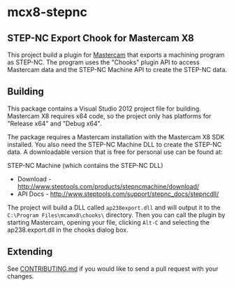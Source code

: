 mcx8-stepnc
=======

STEP-NC Export Chook for Mastercam X8
--

This project build a plugin for [Mastercam](http:://www.mastercam.com)
that exports a machining program as STEP-NC.  The program uses the
"Chooks" plugin API to access Mastercam data and the STEP-NC Machine
API to create the STEP-NC data.   

## Building

This package contains a Visual Studio 2012 project file for building.
Mastercam X8 requires x64 code, so the project only has platforms for
"Release x64" and "Debug x64".

The package requires a Mastercam installation with the Mastercam X8
SDK installed.  You also need the STEP-NC Machine DLL to create the
STEP-NC data.  A downloadable version that is free for personal use
can be found at:

STEP-NC Machine (which contains the STEP-NC DLL)

 - Download - http://www.steptools.com/products/stepncmachine/download/
 - API Docs - http://www.steptools.com/support/stepnc_docs/stepncdll/

The project will build a DLL called `ap238export.dll` and will output
it to the `C:\Program Files\mcamx8\chooks\` directory.  Then you can
call the plugin by starting Mastercam, opening your file, clicking
`Alt-C` and selecting the ap238.export.dll in the chooks dialog box.

## Extending

See [CONTRIBUTING.md](CONTRIBUTING.md) if you would like to send a
pull request with your changes.

